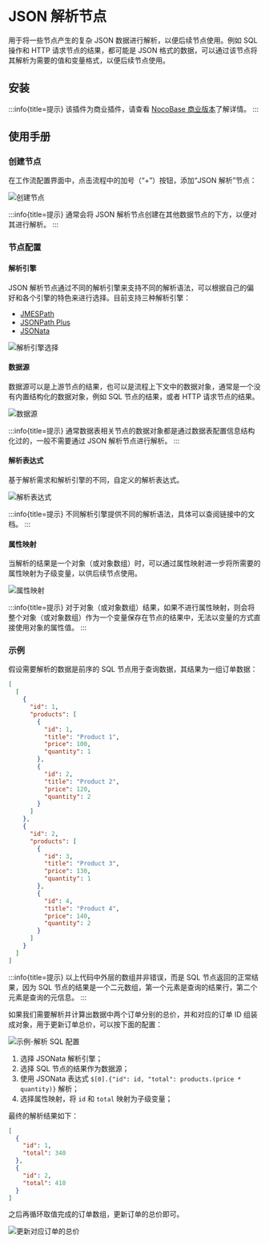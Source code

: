 # JSON 解析节点

用于将一些节点产生的复杂 JSON 数据进行解析，以便后续节点使用。例如 SQL 操作和 HTTP 请求节点的结果，都可能是 JSON 格式的数据，可以通过该节点将其解析为需要的值和变量格式，以便后续节点使用。

## 安装

:::info{title=提示}
该插件为商业插件，请查看 [NocoBase 商业版本](https://www.nocobase.com/commercial-cn)了解详情。
:::

## 使用手册

### 创建节点

在工作流配置界面中，点击流程中的加号（“+”）按钮，添加“JSON 解析”节点：

![创建节点](https://nocobase-docs.oss-cn-beijing.aliyuncs.com/7de796517539ad9dfc88b7160f1d0dd7.png)

:::info{title=提示}
通常会将 JSON 解析节点创建在其他数据节点的下方，以便对其进行解析。
:::

### 节点配置

#### 解析引擎

JSON 解析节点通过不同的解析引擎来支持不同的解析语法，可以根据自己的偏好和各个引擎的特色来进行选择。目前支持三种解析引擎：

- [JMESPath](https://jmespath.org/)
- [JSONPath Plus](https://jsonpath-plus.github.io/JSONPath/docs/ts/)
- [JSONata](https://jsonata.org/)

![解析引擎选择](https://nocobase-docs.oss-cn-beijing.aliyuncs.com/29be3b92a62b7d20312d1673e749f2ec.png)

#### 数据源

数据源可以是上游节点的结果，也可以是流程上下文中的数据对象，通常是一个没有内置结构化的数据对象，例如 SQL 节点的结果，或者 HTTP 请求节点的结果。

![数据源](https://nocobase-docs.oss-cn-beijing.aliyuncs.com/f5a97e20693b3d30b3a994a576aa282d.png)

:::info{title=提示}
通常数据表相关节点的数据对象都是通过数据表配置信息结构化过的，一般不需要通过 JSON 解析节点进行解析。
:::

#### 解析表达式

基于解析需求和解析引擎的不同，自定义的解析表达式。

![解析表达式](https://nocobase-docs.oss-cn-beijing.aliyuncs.com/181abd162fd32c09b62f6aa1d1cb3ed4.png)

:::info{title=提示}
不同解析引擎提供不同的解析语法，具体可以查阅链接中的文档。
:::

#### 属性映射

当解析的结果是一个对象（或对象数组）时，可以通过属性映射进一步将所需要的属性映射为子级变量，以供后续节点使用。

![属性映射](https://nocobase-docs.oss-cn-beijing.aliyuncs.com/b876abe4ccf6b4709eb8748f21ef3527.png)

:::info{title=提示}
对于对象（或对象数组）结果，如果不进行属性映射，则会将整个对象（或对象数组）作为一个变量保存在节点的结果中，无法以变量的方式直接使用对象的属性值。
:::

### 示例

假设需要解析的数据是前序的 SQL 节点用于查询数据，其结果为一组订单数据：

```json
[
  [
    {
      "id": 1,
      "products": [
        {
          "id": 1,
          "title": "Product 1",
          "price": 100,
          "quantity": 1
        },
        {
          "id": 2,
          "title": "Product 2",
          "price": 120,
          "quantity": 2
        }
      ]
    },
    {
      "id": 2,
      "products": [
        {
          "id": 3,
          "title": "Product 3",
          "price": 130,
          "quantity": 1
        },
        {
          "id": 4,
          "title": "Product 4",
          "price": 140,
          "quantity": 2
        }
      ]
    }
  ]
]
```

:::info{title=提示}
以上代码中外层的数组并非错误，而是 SQL 节点返回的正常结果，因为 SQL 节点的结果是一个二元数组，第一个元素是查询的结果行，第二个元素是查询的元信息。
:::

如果我们需要解析并计算出数据中两个订单分别的总价，并和对应的订单 ID 组装成对象，用于更新订单总价，可以按下面的配置：

![示例-解析 SQL 配置](https://nocobase-docs.oss-cn-beijing.aliyuncs.com/e62322a868b26ff98120bfcd6dcdb3bd.png)

1. 选择 JSONata 解析引擎；
2. 选择 SQL 节点的结果作为数据源；
3. 使用 JSONata 表达式 `$[0].{"id": id, "total": products.(price * quantity)}` 解析；
4. 选择属性映射，将 `id` 和 `total` 映射为子级变量；

最终的解析结果如下：

```json
[
  {
    "id": 1,
    "total": 340
  },
  {
    "id": 2,
    "total": 410
  }
]
```

之后再循环取值完成的订单数组，更新订单的总价即可。

![更新对应订单的总价](https://nocobase-docs.oss-cn-beijing.aliyuncs.com/b3329b0efe4471f5eed1f0673bef740e.png)
